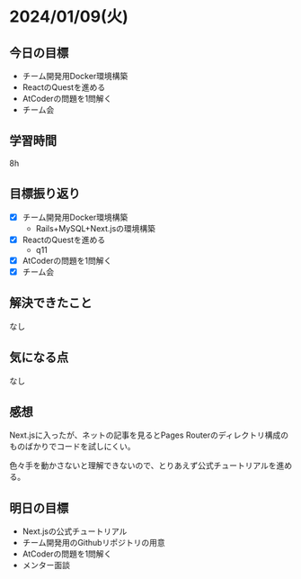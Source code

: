 # 2024/01/09(火)

## 今日の目標
* チーム開発用Docker環境構築
* ReactのQuestを進める
* AtCoderの問題を1問解く
* チーム会

## 学習時間
8h

## 目標振り返り
* [x] チーム開発用Docker環境構築
  * Rails+MySQL+Next.jsの環境構築
* [x] ReactのQuestを進める
  * q11
* [x] AtCoderの問題を1問解く
* [x] チーム会

## 解決できたこと
なし

## 気になる点
なし

## 感想
Next.jsに入ったが、ネットの記事を見るとPages Routerのディレクトリ構成のものばかりでコードを試しにくい。

色々手を動かさないと理解できないので、とりあえず公式チュートリアルを進める。

## 明日の目標
* Next.jsの公式チュートリアル
* チーム開発用のGithubリポジトリの用意
* AtCoderの問題を1問解く
* メンター面談